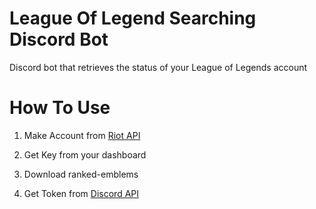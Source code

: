 # League Of Legend Searching Discord Bot

Discord bot that retrieves the status of your League of Legends account


# How To Use

1. Make Account from [Riot API](https://developer.riotgames.com/)

2. Get Key from your dashboard

3. Download ranked-emblems

4. Get Token from [Discord API](https://discord.com/developers/applications)
